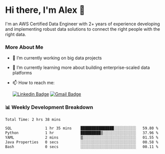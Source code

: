 # Hi there, I'm Alex  👋

I'm an AWS Certified Data Engineer with 2+ years of experience developing and implementing robust data solutions to connect the right people with the right data. 

### More About Me

- 🔭 I’m currently working on big data projects
- 🌱 I’m currently learning more about building enterprise-scaled data platforms
- 📫 How to reach me:

  [![Linkedin Badge](https://img.shields.io/badge/LinkedIn-0077B5?style=for-the-badge&logo=linkedin&logoColor=white)](https://www.linkedin.com/in/itsalexchen) [![Gmail Badge](https://img.shields.io/badge/Gmail-D14836?style=for-the-badge&logo=gmail&logoColor=white)](mailto:itsalexchen@gmail.com)




### 📊 Weekly Development Breakdown
<!--START_SECTION:waka-->

```txt
Total Time: 2 hrs 38 mins

SQL               1 hr 35 mins    ███████████████░░░░░░░░░░   59.80 %
Python            1 hr            █████████▒░░░░░░░░░░░░░░░   37.96 %
YAML              2 mins          ▒░░░░░░░░░░░░░░░░░░░░░░░░   01.55 %
Java Properties   0 secs          ░░░░░░░░░░░░░░░░░░░░░░░░░   00.58 %
Bash              0 secs          ░░░░░░░░░░░░░░░░░░░░░░░░░   00.11 %
```

<!--END_SECTION:waka-->
